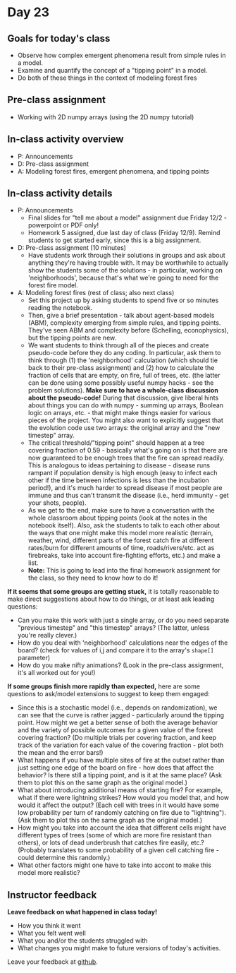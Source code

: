 # Day 23

## Goals for today's class

* Observe how complex emergent phenomena result from simple rules in a model.
* Examine and quantify the concept of a "tipping point" in a model.
* Do both of these things in the context of modeling forest fires

## Pre-class assignment

* Working with 2D numpy arrays (using the 2D numpy tutorial)

## In-class activity overview

* P: Announcements
* D: Pre-class assignment
* A: Modeling forest fires, emergent phenomena, and tipping points 

## In-class activity details

* P: Announcements
  * Final slides for "tell me about a model" assignment due Friday 12/2 - powerpoint or PDF only!
  * Homework 5 assigned, due last day of class (Friday 12/9).  Remind students to get started early, since this is a big assignment.
* D: Pre-class assignment (10 minutes)
  * Have students work through their solutions in groups and ask about anything they're having trouble with.  It may be worthwhile to actually show the students some of the solutions - in particular, working on 'neighborhoods', because that's what we're going to need for the forest fire model.
* A: Modeling forest fires (rest of class; also next class)
  * Set this project up by asking students to spend five or so minutes reading the notebook.
  * Then, give a brief presentation - talk about agent-based models (ABM), complexity emerging from simple rules, and tipping points.  They've seen ABM and complexity before (Schelling, econophysics), but the tipping points are new.
  * We want students to think through all of the pieces and create pseudo-code before they do any coding.  In particular, ask them to think through (1) the 'neighborhood' calculation (which should tie back to their pre-class assignment) and (2) how to calculate the fraction of cells that are empty, on fire, full of trees, etc. (the latter can be done using some possibly useful numpy hacks - see the problem solutions).  **Make sure to have a whole-class discussion about the pseudo-code!**  During that discussion, give liberal hints about things you can do with numpy - summing up arrays, Boolean logic on arrays, etc. - that might make things easier for various pieces of the project.  You might also want to explicitly suggest that the evolution code use two arrays: the original array and the "new timestep" array.
  * The critical threshold/"tipping point" should happen at a tree covering fraction of 0.59 - basically what's going on is that there are now guaranteed to be enough trees that the fire can spread readily.  This is analogous to ideas pertaining to disease - disease runs rampant if population density is high enough (easy to infect each other if the time between infections is less than the incubation period!), and it's much harder to spread disease if most people are immune and thus can't transmit the disease (i.e., herd immunity - get your shots, people).
  * As we get to the end, make sure to have a conversation with the whole classroom about tipping points (look at the notes in the notebook itself).  Also, ask the students to talk to each other about the ways that one might make this model more realistic (terrain, weather, wind, different parts of the forest catch fire at different rates/burn for different amounts of time, roads/rivers/etc. act as firebreaks, take into account fire-fighting efforts, etc.) and make a list.
  * **Note:** This is going to lead into the final homework assignment for the class, so they need to know how to do it!
   
**If it seems that some groups are getting stuck,** it is totally reasonable to make direct suggestions about how to do things, or at least ask leading questions:

* Can you make this work with just a single array, or do you need separate "previous timestep" and "this timestep" arrays?  (The latter, unless you're really clever.)
* How do you deal with 'neighborhood' calculations near the edges of the board?  (check for values of i,j and compare it to the array's `shape[]` parameter)
* How do you make nifty animations?  (Look in the pre-class assignment, it's all worked out for you!)

**If some groups finish more rapidly than expected,** here are some questions to ask/model extensions to suggest to keep them engaged:

* Since this is a stochastic model (i.e., depends on randomization), we can see that the curve is rather jagged - particularly around the tipping point.  How might we get a better sense of both the average behavior and the variety of possible outcomes for a given value of the forest covering fraction?  (Do multiple trials per covering fraction, and keep track of the variation for each value of the covering fraction - plot both the mean and the error bars!)
* What happens if you have multiple sites of fire at the outset rather than just setting one edge of the board on fire -   how does that affect the behavior?  Is there still a tipping point, and is it at the same place?  (Ask them to plot this on the same graph as the original model.)
* What about introducing additional means of starting fire?  For example, what if there were lightning strikes?  How would you model that, and how would it affect the output?  (Each cell with trees in it would have some low probability per turn of randomly catching on fire due to "lightning").  (Ask them to plot this on the same graph as the original model.)
* How might you take into account the idea that different cells might have different types of trees (some of which are more fire resistant than others), or lots of dead underbrush that catches fire easily, etc.?  (Probably translates to some probability of a given cell catching fire - could determine this randomly.)
* What other factors might one have to take into accont to make this model more realistic?

## Instructor feedback

**Leave feedback on what happened in class today!**

* How you think it went
* What you felt went well
* What you and/or the students struggled with
* What changes you might make to future versions of today's activities.

Leave your feedback at [github](https://github.com/ComputationalModeling/intro-to-computational-modeling/issues/126).
